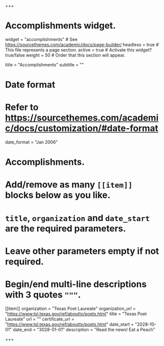 +++
# Accomplishments widget.
widget = "accomplishments"  # See https://sourcethemes.com/academic/docs/page-builder/
headless = true  # This file represents a page section.
active = true  # Activate this widget? true/false
weight = 50  # Order that this section will appear.

title = "Accomplish&shy;ments"
subtitle = ""

# Date format
#   Refer to https://sourcethemes.com/academic/docs/customization/#date-format
date_format = "Jan 2006"

# Accomplishments.
#   Add/remove as many `[[item]]` blocks below as you like.
#   `title`, `organization` and `date_start` are the required parameters.
#   Leave other parameters empty if not required.
#   Begin/end multi-line descriptions with 3 quotes `"""`.

[[item]]
  organization = "Texas Poet Laureate"
  organization_url = "https://www.tsl.texas.gov/ref/abouttx/poets.html"
  title = "Texas Poet Laureate"
  url = ""
  certificate_url = "https://www.tsl.texas.gov/ref/abouttx/poets.html"
  date_start = "2028-10-01"
  date_end = "3028-01-01"
  description = "Read the news! Eat a Peach"


+++
